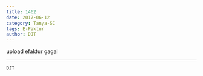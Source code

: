 ```yaml
---
title: 1462
date: 2017-06-12
category: Tanya-SC
tags: E-Faktur
author: DJT
---
```


upload efaktur gagal

---



`DJT`
